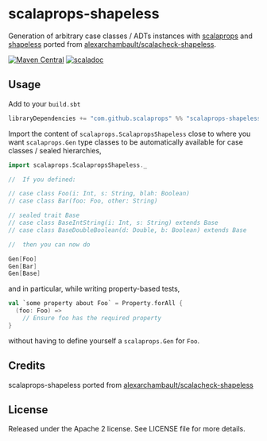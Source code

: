 # scalaprops-shapeless

Generation of arbitrary case classes / ADTs instances with [scalaprops](https://github.com/scalaprops/scalaprops) and [shapeless](https://github.com/milessabin/shapeless) ported from [alexarchambault/scalacheck-shapeless](https://github.com/alexarchambault/scalacheck-shapeless).

[![Maven Central](https://img.shields.io/maven-central/v/com.github.scalaprops/scalaprops-shapeless_3.svg)](https://maven-badges.herokuapp.com/maven-central/com.github.scalaprops/scalaprops-shapeless_3)
[![scaladoc](https://javadoc.io/badge2/com.github.scalaprops/scalaprops-shapeless_3/javadoc.svg)](https://javadoc.io/doc/com.github.scalaprops/scalaprops-shapeless_3)

## Usage

Add to your `build.sbt`

```scala
libraryDependencies += "com.github.scalaprops" %% "scalaprops-shapeless" % "0.6.0"
```

Import the content of `scalaprops.ScalapropsShapeless` close to where you want
`scalaprops.Gen` type classes to be automatically available for case classes / sealed hierarchies,

```scala
import scalaprops.ScalapropsShapeless._

//  If you defined:

// case class Foo(i: Int, s: String, blah: Boolean)
// case class Bar(foo: Foo, other: String)

// sealed trait Base
// case class BaseIntString(i: Int, s: String) extends Base
// case class BaseDoubleBoolean(d: Double, b: Boolean) extends Base

//  then you can now do

Gen[Foo]
Gen[Bar]
Gen[Base]
```

and in particular, while writing property-based tests,

```scala
val `some property about Foo` = Property.forAll {
  (foo: Foo) =>
    // Ensure foo has the required property
}
```

without having to define yourself a `scalaprops.Gen` for `Foo`.

## Credits

scalaprops-shapeless ported from [alexarchambault/scalacheck-shapeless](https://github.com/alexarchambault/scalacheck-shapeless)

## License

Released under the Apache 2 license. See LICENSE file for more details.
